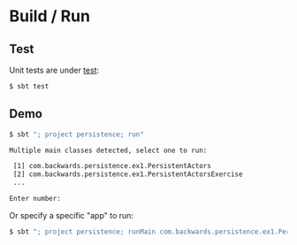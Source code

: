 # Build / Run

## Test

Unit tests are under [test](../src/test):

```bash
$ sbt test
```

## Demo

```bash
$ sbt "; project persistence; run"

Multiple main classes detected, select one to run:

 [1] com.backwards.persistence.ex1.PersistentActors
 [2] com.backwards.persistence.ex1.PersistentActorsExercise
 ...

Enter number:
```

Or specify a specific "app" to run:

```bash
$ sbt "; project persistence; runMain com.backwards.persistence.ex1.PersistentActorsExercise"
```


